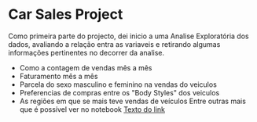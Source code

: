 # Car Sales Project

Como primeira parte do projecto, dei inicio a uma Analise Exploratória dos dados, avaliando a relação entra as variaveis
e retirando algumas informações pertinentes no decorrer da analise.
 - Como a contagem de vendas mês a mês
 - Faturamento mês a mês
 - Parcela do sexo masculino e feminino na vendas do veiculos
 - Preferencias de compras entre os "Body Styles" dos veiculos
 - As regiões em que se mais teve vendas de veículos
Entre outras mais que é possível ver no notebook [Texto do link]([URL_do_link](https://github.com/A1b3rt0M3rcad0/car_sales_project/blob/main/notebooks/eda.ipynb)https://github.com/A1b3rt0M3rcad0/car_sales_project/blob/main/notebooks/eda.ipynb)
<br>


